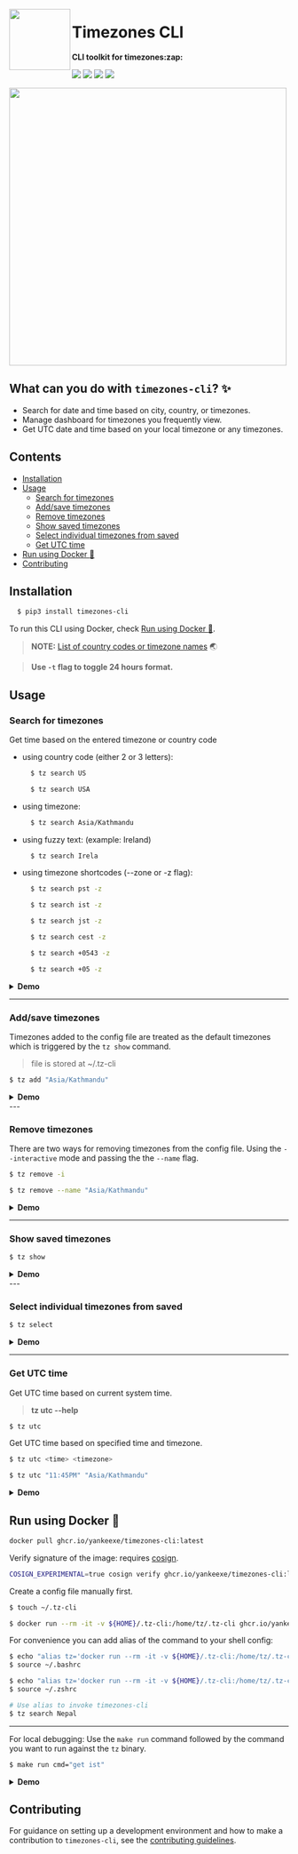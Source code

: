 <img src="https://i.imgur.com/ZebplfT.png" width="110" align="left"/><h1>Timezones CLI</h1>

<p><strong>CLI toolkit for timezones:zap:</strong></p>
<p>
<img src="https://img.shields.io/pypi/v/timezones-cli?style=flat-square&color=black"/>
<img src="https://img.shields.io/pypi/pyversions/timezones-cli?style=flat-square&color=black"/>
<img src="https://img.shields.io/pypi/l/timezones-cli?style=flat-square&color=black"/>
<img src="https://static.pepy.tech/badge/timezones-cli"/>
</p>


<img src="https://i.imgur.com/JIt8tQN.png"  width="500" />

## What can you do with `timezones-cli`? :sparkles:
- Search for date and time based on city, country, or timezones.
- Manage dashboard for timezones you frequently view.
- Get UTC date and time based on your local timezone or any timezones.

## Contents

- [Installation](#installation)
- [Usage](#usage)
  - [Search for timezones](#search-for-timezones)
  - [Add/save timezones](#addsave-timezones)
  - [Remove timezones](#remove-timezones)
  - [Show saved timezones](#show-saved-timezones)
  - [Select individual timezones from saved](#select-individual-timezones-from-saved)
  - [Get UTC time](#get-utc-time)
- [Run using Docker :whale:](#run-using-docker-whale)
- [Contributing](#contributing)


## Installation

```bash
  $ pip3 install timezones-cli
```
To run this CLI using Docker, check [Run using Docker :whale:](#run-using-docker-whale).

> **NOTE:** [List of country codes or timezone names](https://en.wikipedia.org/wiki/List_of_tz_database_time_zones#List) :earth_asia:

> **Use `-t` flag to toggle 24 hours format.**

## Usage

### Search for timezones

Get time based on the entered timezone or country code

- using country code (either 2 or 3 letters):

  ```bash
    $ tz search US

    $ tz search USA
  ```

- using timezone:
  ```bash
    $ tz search Asia/Kathmandu
  ```

- using fuzzy text: (example: Ireland)
  ```bash
    $ tz search Irela
  ```

- using timezone shortcodes (--zone or -z flag):
  ```bash
    $ tz search pst -z

    $ tz search ist -z

    $ tz search jst -z

    $ tz search cest -z

    $ tz search +0543 -z

    $ tz search +05 -z
  ```

<details><summary><strong>Demo</strong></summary>

<img src = "https://i.imgur.com/D2bcHG2.gif" width="700" alt="demo of timezone cli search" />
</details>

---

### Add/save timezones

Timezones added to the config file are treated as the default timezones which is triggered by the `tz show` command.

> file is stored at ~/.tz-cli

```bash
$ tz add "Asia/Kathmandu"
```

<details><summary><strong>Demo</strong></summary>

<img src = "https://i.imgur.com/32XUBIP.gif" width="700" alt="demo of timezone cli add" />
</details>
---

### Remove timezones

There are two ways for removing timezones from the config file. Using the `--interactive` mode and passing the the `--name` flag.

```bash
$ tz remove -i

$ tz remove --name "Asia/Kathmandu"
```

<details><summary><strong>Demo</strong></summary>

<img src = "https://i.imgur.com/q0lRtJt.gif" width="700" alt="demo of timezone cli remove" />
</details>

---

### Show saved timezones

```bash
$ tz show
```

<details><summary><strong>Demo</strong></summary>

<img src = "https://i.imgur.com/s2Qq1Yb.gif" width="700" alt="demo of timezone cli show" />
</details>
---

### Select individual timezones from saved

```bash
$ tz select
```

<details><summary><strong>Demo</strong></summary>

<img src = "https://i.imgur.com/VF91IZE.gif" width="700" alt="demo of timezone cli select" />
</details>

---

### Get UTC time

Get UTC time based on current system time.

> **tz utc --help**

```bash
$ tz utc
```

Get UTC time based on specified time and timezone.

```bash
$ tz utc <time> <timezone>

$ tz utc "11:45PM" "Asia/Kathmandu"
```

<details><summary><strong>Demo</strong></summary>

<img src = "https://i.imgur.com/8hjy1XP.gif" width="500" alt="demo of timezone cli select" />
</details>

## Run using Docker :whale:

```bash
docker pull ghcr.io/yankeexe/timezones-cli:latest
```

Verify signature of the image: requires [cosign](https://docs.sigstore.dev/cosign/installation/).

```bash
COSIGN_EXPERIMENTAL=true cosign verify ghcr.io/yankeexe/timezones-cli:latest
```

Create a config file manually first.

```bash
$ touch ~/.tz-cli

$ docker run --rm -it -v ${HOME}/.tz-cli:/home/tz/.tz-cli ghcr.io/yankeexe/timezones-cli search us
```
For convenience you can add alias of the command to your shell config:
```bash
$ echo "alias tz='docker run --rm -it -v ${HOME}/.tz-cli:/home/tz/.tz-cli ghcr.io/yankeexe/timezones-cli'" >> ~/.bashrc
$ source ~/.bashrc

$ echo "alias tz='docker run --rm -it -v ${HOME}/.tz-cli:/home/tz/.tz-cli ghcr.io/yankeexe/timezones-cli'" >> ~/.zshrc
$ source ~/.zshrc

# Use alias to invoke timezones-cli
$ tz search Nepal
```

---

For local debugging: Use the `make run` command followed by the command you want to run against the `tz` binary.

```bash
$ make run cmd="get ist"
```

<details><summary><strong>Demo</strong></summary>

<img src = "https://i.imgur.com/t8RgJqg.png" width="500" alt="demo of timezone cli with Docker" />
</details>

## Contributing

For guidance on setting up a development environment and how to make a contribution to `timezones-cli`, see the [contributing guidelines](https://github.com/yankeexe/timezones-cli/blob/master/CONTRIBUTING.md).
